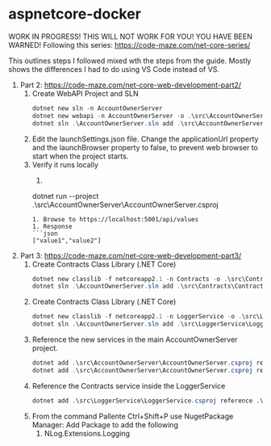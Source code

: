 # aspnetcore-docker
WORK IN PROGRESS! THIS WILL NOT WORK FOR YOU!  YOU HAVE BEEN WARNED!
Following this series: https://code-maze.com/net-core-series/

This outlines steps I followed mixed wth the steps from the guide.  Mostly shows the differences I had to do using VS Code instead of VS. 

1. Part 2: https://code-maze.com/net-core-web-development-part2/
	1. Create WebAPI Project and SLN
		```powershell
		dotnet new sln -n AccountOwnerServer
		dotnet new webapi -n AccountOwnerServer -o .\src\AccountOwnerServer
		dotnet sln .\AccountOwnerServer.sln add .\src\AccountOwnerServer\AccountOwnerServer.csproj
		```
	1. Edit the launchSettings.json file. Change the applicationUrl property and the launchBrowser property to false, to prevent web browser to start when the project starts.
	1. Verify it runs locally
		1. ```powershell
		dotnet run --project .\src\AccountOwnerServer\AccountOwnerServer.csproj
		```
		1. Browse to https://localhost:5001/api/values
		1. Response
		```json
		["value1","value2"]
		```
1. Part 3: https://code-maze.com/net-core-web-development-part3/
	1. Create Contracts Class Library (.NET Core)
		```powershell
		dotnet new classlib -f netcoreapp2.1 -n Contracts -o .\src\Contracts
		dotnet sln .\AccountOwnerServer.sln add .\src\Contracts\Contracts.csproj
		```
	1. Create Contracts Class Library (.NET Core)
		```powershell
		dotnet new classlib -f netcoreapp2.1 -n LoggerService -o .\src\LoggerService
		dotnet sln .\AccountOwnerServer.sln add .\src\LoggerService\LoggerService.csproj
		```
	1. Reference the new services in the main AccountOwnerServer project.
		```powershell
		dotnet add .\src\AccountOwnerServer\AccountOwnerServer.csproj reference .\src\Contracts\Contracts.csproj
		dotnet add .\src\AccountOwnerServer\AccountOwnerServer.csproj reference .\src\LoggerService\LoggerService.csproj
		```
	1. Reference the Contracts service inside the LoggerService
		```powershell
		dotnet add .\src\LoggerService\LoggerService.csproj reference .\src\Contracts\Contracts.csproj
		```
	1. From the command Pallente Ctrl+Shift+P use NugetPackage Manager: Add Package to add the following
		1. NLog.Extensions.Logging 
